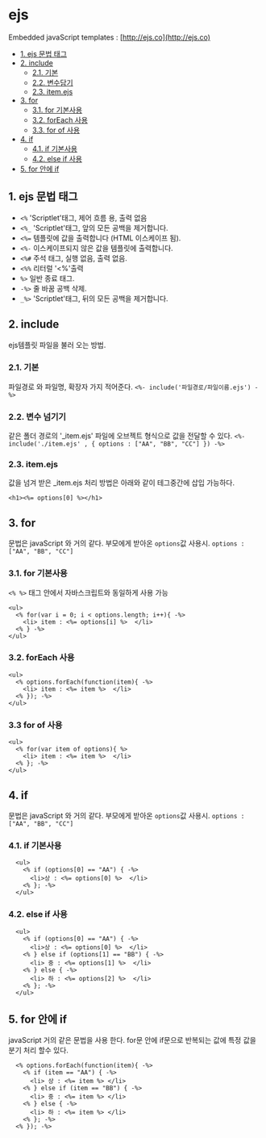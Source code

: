 # ejs
Embedded javaScript templates : [http://ejs.co](http://ejs.co)

- [1. ejs 문법 태그](#1-ejs-문법-태그)
- [2. include](#2-include)
  + [2.1. 기본](#21-기본)
  + [2.2. 변수담기](#22-변수담기)
  + [2.3. item.ejs](#23-itemejs) 
- [3. for](#3-for)
  + [3.1. for 기본사용](#31-for-기본사용)
  + [3.2. forEach 사용](#32-foreach-사용)
  + [3.3. for of 사용](#33-for-of-사용)
- [4. if](#4-if)
  + [4.1. if 기본사용](#41-if-기본사용)
  + [4.2. else if 사용](#42-else-if-사용)
- [5. for 안에 if ](#5-for-안에-if)



## 1. ejs 문법 태그
- `<%`  'Scriptlet'태그, 제어 흐름 용, 출력 없음
- `<%_` 'Scriptlet'태그, 앞의 모든 공백을 제거합니다.
- `<%=` 템플릿에 값을 출력합니다 (HTML 이스케이프 됨).
- `<%-` 이스케이프되지 않은 값을 템플릿에 출력합니다.
- `<%#` 주석 태그, 실행 없음, 출력 없음.
- `<%%` 리터럴 '<%'출력
- `%>`  일반 종료 태그.
- `-%>` 줄 바꿈 공백 삭제.
- `_%>` 'Scriptlet'태그, 뒤의 모든 공백을 제거합니다.


## 2. include
  ejs템플릿 파일을 불러 오는 방법.

### 2.1. 기본
  파일경로 와 파일명, 확장자 가지 적어준다.
`<%- include('파일경로/파일이름.ejs') -%>`

### 2.2. 변수 넘기기
  같은 폴더 경로의 '_item.ejs' 파일에 오브젝트 형식으로 값을 전달할 수 있다.
`<%- include('./item.ejs' , { options : ["AA", "BB", "CC"] }) -%>`

### 2.3. item.ejs
  값을 넘겨 받은 _item.ejs 처리 방법은 아래와 같이 테그중간에 삽입 가능하다.
```
<h1><%= options[0] %></h1>
```


## 3. for
  문법은 javaScript 와 거의 같다.
  부모에게 받아온 `options`값 사용시.
  `options : ["AA", "BB", "CC"]`


### 3.1. for 기본사용
  `<% %>` 태그 안에서 자바스크립트와 동일하게 사용 가능
```
<ul>
  <% for(var i = 0; i < options.length; i++){ -%>
    <li> item : <%= options[i] %>  </li>
  <% } -%>
</ul>
```

### 3.2. forEach 사용
```
<ul>
  <% options.forEach(function(item){ -%>
    <li> item : <%= item %>  </li>
  <% }); -%>
</ul>
```

### 3.3 for of 사용
```
<ul>
  <% for(var item of options){ %>
    <li> item : <%= item %>  </li>  
  <% }; -%>
</ul>
```


## 4. if
  문법은 javaScript 와 거의 같다.
  부모에게 받아온 `options`값 사용시.
  `options : ["AA", "BB", "CC"] `

### 4.1. if 기본사용
```
  <ul>
    <% if (options[0] == "AA") { -%>
      <li>상 : <%= options[0] %>  </li>
    <% }; -%>
  </ul>
```

### 4.2. else if 사용
```
  <ul>
    <% if (options[0] == "AA") { -%>
      <li>상 : <%= options[0] %>  </li>
    <% } else if (options[1] == "BB") { -%>
      <li> 중 : <%= options[1] %>  </li>
    <% } else { -%>
      <li> 하 : <%= options[2] %>  </li>
    <% }; -%>
  </ul>
```

## 5. for 안에 if
  javaScript 거의 같은 문법을 사용 한다.
  for문 안에 if문으로 반복되는 값에 특정 값을 분기 처리 할수 있다. 
```
  <% options.forEach(function(item){ -%>
    <% if (item == "AA") { -%>
      <li> 상 : <%= item %> </li>
    <% } else if (item == "BB") { -%>
      <li> 중 : <%= item %> </li>
    <% } else { -%>
      <li> 하 : <%= item %> </li>
    <% }; -%>
  <% }); -%>
```